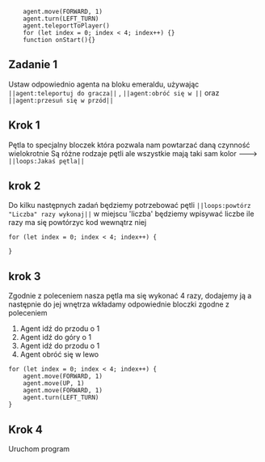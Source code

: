 ```blocks
    agent.move(FORWARD, 1)
    agent.turn(LEFT_TURN)
    agent.teleportToPlayer()
    for (let index = 0; index < 4; index++) {}
    function onStart(){}

```
## Zadanie 1
Ustaw odpowiednio agenta na bloku emeraldu, używając ``||agent:teleportuj do gracza||`` ,
``||agent:obróć się w ||`` oraz  ``||agent:przesuń się w przód||``
## Krok 1
Pętla to specjalny bloczek która pozwala nam powtarzać daną czynność wielokrotnie
Są różne rodzaje pętli ale wszystkie mają taki sam kolor ---> ``||loops:Jakaś pętla||``

## krok 2
Do kilku następnych zadań będziemy potrzebować pętli 
``||loops:powtórz "Liczba" razy wykonaj||`` w miejscu 'liczba' będziemy
wpisywać liczbe ile razy ma się powtórzyc kod wewnątrz niej
```blocks
for (let index = 0; index < 4; index++) {
    
}
```
## krok 3
Zgodnie z poleceniem nasza pętla ma się wykonać 4 razy, dodajemy ją 
a następnie do jej wnętrza wkładamy odpowiednie bloczki zgodne z poleceniem
1. Agent idź do przodu o 1
2. Agent idź do góry o 1
3. Agent idź do przodu o 1
4. Agent obróć się w lewo
```blocks
for (let index = 0; index < 4; index++) {
    agent.move(FORWARD, 1)
    agent.move(UP, 1)
    agent.move(FORWARD, 1)
    agent.turn(LEFT_TURN)
}

```
## Krok 4
Uruchom program
